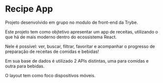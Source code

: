 # Recipe App

Projeto desenvolvido em grupo no modulo de front-end da Trybe.

Este projeto tem como objtetivo apresentar um app de receitas, utilizando o que há de mais moderno dentro do ecossistema React.

Nele é possível: ver, buscar, filtrar, favoritar e acompanhar o progresso de preparação de receitas de comidas e bebidas!

Em sua base de dados é utilizado 2 APIs distintas, uma para comidas e outra para bebidas.

O layout tem como foco dispositivos móveis.
